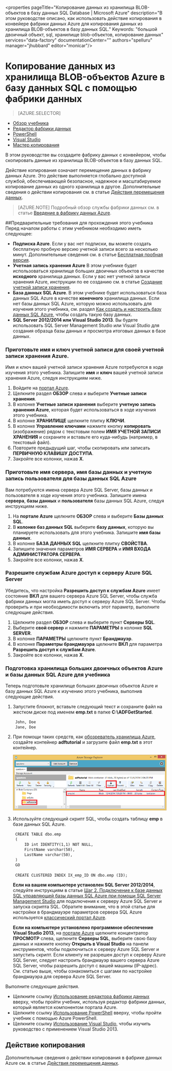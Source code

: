 <properties pageTitle="Копирование данных из хранилища BLOB-объектов в базу данных SQL Database | Microsoft Azure" description="В этом руководстве описано, как использовать действие копирования в конвейере фабрики данных Azure для копирования данных из хранилища BLOB-объектов в базу данных SQL." Keywords: "большой двоичный объект, sql, хранилище blob-объектов, копирование данных" services="data-factory" documentationCenter="" authors="spelluru" manager="jhubbard" editor="monicar"/>

<tags
	ms.service="data-factory"
	ms.workload="data-services"
	ms.tgt_pltfrm="na"
	ms.devlang="na"
	ms.topic="article" 
	ms.date="06/27/2016"
	ms.author="spelluru"/>

# Копирование данных из хранилища BLOB-объектов Azure в базу данных SQL с помощью фабрики данных 
> [AZURE.SELECTOR]
- [Обзор учебника](data-factory-get-started.md)
- [Редактор фабрики данных](data-factory-get-started-using-editor.md)
- [PowerShell](data-factory-monitor-manage-using-powershell.md)
- [Visual Studio](data-factory-get-started-using-vs.md)
- [Мастер копирования](data-factory-copy-data-wizard-tutorial.md)

В этом руководстве вы создадите фабрику данных с конвейером, чтобы скопировать данные из хранилища BLOB-объектов в базу данных SQL.

Действие копирования означает перемещение данных в фабрику данных Azure. Это действие выполняется глобально доступной службой, обеспечивающей безопасное, надежное и масштабируемое копирование данных из одного хранилища в другое. Дополнительные сведения о действии копирования см. в статье [Действия перемещения данных](data-factory-data-movement-activities.md).

> [AZURE.NOTE] Подробный обзор службы фабрики данных см. в статье [Введение в фабрику данных Azure][data-factory-introduction].

##Предварительные требования для прохождения этого учебника
Перед началом работы с этим учебником необходимо иметь следующее:

- **Подписка Azure**. Если у вас нет подписки, вы можете создать бесплатную пробную версию учетной записи всего за несколько минут. Дополнительные сведения см. в статье [Бесплатная пробная версия][azure-free-trial].
- **Учетная запись хранения Azure** В этом учебнике будет использоваться хранилище больших двоичных объектов в качестве **исходного** хранилища данных. Если у вас нет учетной записи хранения Azure, инструкции по ее созданию см. в статье [Создание учетной записи хранения][data-factory-create-storage].
- **База данных SQL Azure**. В этом учебнике будет использоваться база данных SQL Azure в качестве **конечного** хранилища данных. Если нет базы данных SQL Azure, которую можно использовать для изучения этого учебника, см. раздел [Как создать и настроить базу данных SQL Azure][data-factory-create-sql-database], чтобы создать такую базу данных.
- **SQL Server 2012/2014 или Visual Studio 2013**. Вы будете использовать SQL Server Management Studio или Visual Studio для создания образца базы данных и просмотра итоговых данных в базе данных.

### Приготовьте имя и ключ учетной записи для своей учетной записи хранения Azure.
Имя и ключ вашей учетной записи хранения Azure потребуются в ходе изучения этого учебника. Запишите **имя** и **ключ** вашей учетной записи хранения Azure, следуя инструкциям ниже.

1. Войдите на [портал Azure][azure-portal].
2. Щелкните раздел **ОБЗОР** слева и выберите **Учетные записи хранения**.
3. В колонке **Учетные записи хранения** выберите **учетную запись хранения Azure**, которая будет использоваться в ходе изучения этого учебника.
4. В колонке **ХРАНИЛИЩЕ** щелкните плитку **КЛЮЧИ**.
5. В колонке **Управление ключами** нажмите кнопку **копировать** (изображение) рядом с текстовым полем **ИМЯ УЧЕТНОЙ ЗАПИСИ ХРАНЕНИЯ** и сохраните и вставьте его куда-нибудь (например, в текстовый файл).
6. Повторите предыдущий шаг, чтобы скопировать или записать **ПЕРВИЧНУЮ КЛАВИШУ ДОСТУПА**.
7. Закройте все колонки, нажав **X**.

### Приготовьте имя сервера, имя базы данных и учетную запись пользователя для базы данных SQL Azure
Вам потребуются имена сервера Azure SQL Server, базы данных и пользователя в ходе изучения этого учебника. Запишите имена **сервера**, **базы данных** и **пользователя** базы данных SQL Azure, следуя инструкциям ниже.

1. На **портале Azure** щелкните **ОБЗОР** слева и выберите **Базы данных SQL**.
2. В **колонке баз данных SQL** выберите **базу данных**, которую вы планируете использовать для этого учебника. Запишите **имя базы данных**.
3. В колонке **БАЗА ДАННЫХ SQL** щелкните плитку **СВОЙСТВА**.
4. Запишите значения параметров **ИМЯ СЕРВЕРА** и **ИМЯ ВХОДА АДМИНИСТРАТОРА СЕРВЕРА**.
5. Закройте все колонки, нажав **X**.

### Разрешите службам Azure доступ к серверу Azure SQL Server
Убедитесь, что настройка **Разрешить доступ к службам Azure** имеет состояние **ВКЛ** для вашего сервера Azure SQL Server, чтобы служба фабрики данных могла иметь доступ к серверу Azure SQL Server. Чтобы проверить и при необходимости включить этот параметр, выполните следующие действия.

1. Щелкните раздел **ОБЗОР** слева и выберите пункт **Серверы SQL**.
2. Выберите **свой сервер** и нажмите **ПАРАМЕТРЫ** в колонке **SQL SERVER**.
3. В колонке **ПАРАМЕТРЫ** щелкните пункт **Брандмауэр**.
4. В колонке **Параметры брандмауэра** щелкните **ВКЛ** для параметра **Разрешить доступ к службам Azure**.
5. Закройте все колонки, нажав **X**.

### Подготовка хранилища больших двоичных объектов Azure и базы данных SQL Azure для учебника
Теперь подготовьте хранилище больших двоичных объектов Azure и базу данных SQL Azure к изучению этого учебника, выполнив следующие действия.

1. Запустите блокнот, вставьте следующий текст и сохраните файл на жестком диске под именем **emp.txt** в папке **C:\\ADFGetStarted**.

        John, Doe
		Jane, Doe

2. При помощи таких средств, как [обозреватель хранилища Azure](https://azurestorageexplorer.codeplex.com/), создайте контейнер **adftutorial** и загрузите файл **emp.txt** в этот контейнер.

    ![Обозреватель хранилищ Azure Копирование данных из хранилища BLOB-объектов Azure в базу данных SQL](./media/data-factory-copy-data-from-azure-blob-storage-to-sql-database/getstarted-storage-explorer.png)
3. Используйте следующий скрипт SQL, чтобы создать таблицу **emp** в базе данных SQL Azure.


        CREATE TABLE dbo.emp
		(
			ID int IDENTITY(1,1) NOT NULL,
			FirstName varchar(50),
			LastName varchar(50),
		)
		GO

		CREATE CLUSTERED INDEX IX_emp_ID ON dbo.emp (ID);

	**Если на вашем компьютере установлен SQL Server 2012/2014**, следуйте инструкциям в статье [Шаг 2. Подключение к базе данных SQL управляющей базы данных SQL Azure при помощи SQL Server Management Studio][sql-management-studio] для подключения к серверу Azure SQL Server и запуска скрипта SQL. Обратите внимание, что в этой статье для настройки в брандмауэре параметров сервера SQL Azure используется [классический портал Azure](http://manage.windowsazure.com).[ ](https://portal.azure.com)

	**Если на компьютере установлено программное обеспечение Visual Studio 2013**, на [портале Azure](https://portal.azure.com) щелкните концентратор **ПРОСМОТР** слева, щелкните **Серверы SQL**, выберите свою базу данных и нажмите кнопку **Открыть в Visual Studio** на панели инструментов, чтобы подключиться к серверу Azure SQL Server и запустить скрипт. Если клиенту не разрешен доступ к серверу Azure SQL Server, следует настроить брандмауэр вашего сервера Azure SQL Server, чтобы разрешить доступ с вашей машины (IP-адрес). См. статью выше, чтобы ознакомиться с шагами по настройке брандмауэра для сервера Azure SQL Server.


Выполните следующие действия.

- Щелкните ссылку [Использование редактора фабрики данных](data-factory-get-started-using-editor.md) вверху, чтобы пройти учебник, используя редактор фабрики данных, который является компонентом портала Azure.
- Щелкните ссылку [Использование PowerShell](data-factory-monitor-manage-using-powershell.md) вверху, чтобы пройти учебник с помощью Azure PowerShell.
- Щелкните ссылку [Использование Visual Studio](data-factory-get-started-using-vs.md), чтобы изучить руководство с применением Visual Studio 2013.

## Действие копирования
Дополнительные сведения о действии копирования в фабрике данных Azure см. в статье [Действия перемещения данных](data-factory-data-movement-activities.md).


<!--Link references-->
[azure-free-trial]: http://azure.microsoft.com/pricing/free-trial/
[azure-portal]: https://portal.azure.com/
[sql-management-studio]: http://azure.microsoft.com/documentation/articles/sql-database-manage-azure-ssms/#Step2

[monitor-manage-using-powershell]: data-factory-monitor-manage-using-powershell.md
[data-factory-introduction]: data-factory-introduction.md
[data-factory-create-storage]: http://azure.microsoft.com/documentation/articles/storage-create-storage-account/#create-a-storage-account
[data-factory-create-sql-database]: ../sql-database/sql-database-get-started.md

<!---HONumber=AcomDC_0629_2016-->